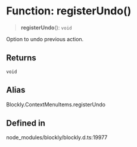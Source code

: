 # Function: registerUndo()

> **registerUndo**(): `void`

Option to undo previous action.

## Returns

`void`

## Alias

Blockly.ContextMenuItems.registerUndo

## Defined in

node_modules/blockly/blockly.d.ts:19977

